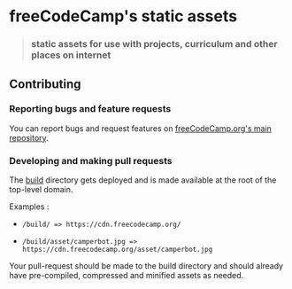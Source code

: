 # freeCodeCamp's static assets

> ### static assets for use with projects, curriculum and other places on internet

## Contributing

### Reporting bugs and feature requests

You can report bugs and request features on [freeCodeCamp.org's main repository](https://github.com/freeCodeCamp/freeCodeCamp/issues).

### Developing and making pull requests

The [build](/build) directory gets deployed and is made available at the root of the top-level domain.

Examples :

- `/build/ => https://cdn.freecodecamp.org/`

- `/build/asset/camperbot.jpg => https://cdn.freecodecamp.org/asset/camperbot.jpg`

Your pull-request should be made to the build directory and should already have pre-compiled, compressed and minified assets as needed.
